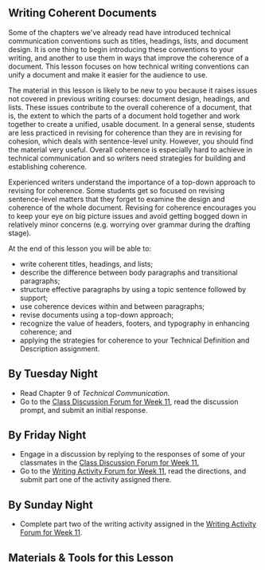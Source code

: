 ## Writing Coherent Documents

Some of the chapters we've already read have introduced technical communication conventions such as titles, headings, lists, and document design. It is one thing to begin introducing these conventions to your writing, and another to use them in ways that improve the coherence of a document. This lesson focuses on how technical writing conventions can unify a document and make it easier for the audience to use.

The material in this lesson is likely to be new to you because it raises issues not covered in previous writing courses: document design, headings, and lists. These issues contribute to the overall coherence of a document, that is, the extent to which the parts of a document hold together and work together to create a unified, usable document. In a general sense, students are less practiced in revising for coherence than they are in revising for cohesion, which deals with sentence-level unity. However, you should find the material very useful. Overall coherence is especially hard to achieve in technical communication and so writers need strategies for building and establishing coherence.

Experienced writers understand the importance of a top-down approach to revising for coherence. Some students get so focused on revising sentence-level matters that they forget to examine the design and coherence of the whole document. Revising for coherence encourages you to keep your eye on big picture issues and avoid getting bogged down in relatively minor concerns (e.g. worrying over grammar during the drafting stage).

At the end of this lesson you will be able to:

* write coherent titles, headings, and lists;
* describe the difference between body paragraphs and transitional paragraphs;
* structure effective paragraphs by using a topic sentence followed by support;
* use coherence devices within and between paragraphs;
* revise documents using a top-down approach;
* recognize the value of headers, footers, and typography in enhancing coherence; and
* applying the strategies for coherence to your Technical Definition and Description assignment.

## By Tuesday Night

* Read Chapter 9 of _Technical Communication._
* Go to the [Class Discussion Forum for Week 11][1], read the discussion prompt, and submit an initial response.

## By Friday Night

* Engage in a discussion by replying to the responses of some of your classmates in the [Class Discussion Forum for Week 11.][1]
* Go to the [Writing Activity Forum for Week 11][2], read the directions, and submit part one of the activity assigned there.

## By Sunday Night

* Complete part two of the writing activity assigned in the [Writing Activity Forum for Week 11][2].

## Materials & Tools for this Lesson

[1]: /section/content/default.asp?WCI=Goto&WCU=CRSCNT&MATCH=Class+Discussion+Forum+for+Week+11
[2]: /section/content/default.asp?WCI=Goto&WCU=CRSCNT&MATCH=Writing+Activity+Forum+for+Week+11
